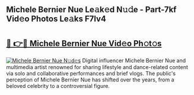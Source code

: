 ## Michele Bernier Nue Le𝚊k𝚎d N𝚞𝚍e - Part-7kf Vid𝚎o Photos Le𝚊ks F7lv4

# <h2><a href="http://fban9me.evod.top/?m=Michele+Bernier+Nue">🔗 👉🔴 Michele Bernier Nue Vid𝚎o Ph𝚘t𝚘s</a></h2>

[![Michele Bernier Nue N𝚞d𝚎s](https://i.imgur.com/8V9OHl7.gif)](http://fban9me.evod.top/?m=Michele+Bernier+Nue)
Digital influencer Michele Bernier Nue and multimedia artist renowned for sharing lifestyle and dance-related content via solo and collaborative performances and brief vlogs. The public's perception of Michele Bernier Nue has shifted over the years, from a beloved celebrity to a controversial figure. 
